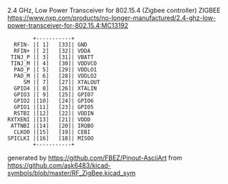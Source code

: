 2.4 GHz, Low Power Transceiver for 802.15.4 (Zigbee controller)
ZIGBEE
https://www.nxp.com/products/no-longer-manufactured/2.4-ghz-low-power-transceiver-for-802.15.4:MC13192


	        +-----------+
	  RFIN- |[ 1]   [33]| GND
	  RFIN+ |[ 2]   [32]| VDDA
	 TINJ_P |[ 3]   [31]| VBATT
	 TINJ_M |[ 4]   [30]| VDDVCO
	  PAO_P |[ 5]   [29]| VDDLO1
	  PAO_M |[ 6]   [28]| VDDLO2
	     SM |[ 7]   [27]| XTALOUT
	  GPIO4 |[ 8]   [26]| XTALIN
	  GPIO3 |[ 9]   [25]| GPIO7
	  GPIO2 |[10]   [24]| GPIO6
	  GPIO1 |[11]   [23]| GPIO5
	  RSTBI |[12]   [22]| VDDIN
	RXTXENI |[13]   [21]| VDDD
	 ATTNBI |[14]   [20]| IRQBO
	  CLKOO |[15]   [19]| CEBI
	SPICLKI |[16]   [18]| MISOO
	        +-----------+


generated by https://github.com/FBEZ/Pinout-AsciiArt from https://github.com/ask6483/kicad-symbols/blob/master/RF_ZigBee.kicad_sym